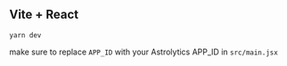 ## Vite + React

```
yarn dev
```

make sure to replace `APP_ID` with your Astrolytics APP_ID in `src/main.jsx`
